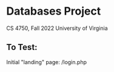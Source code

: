 # Databases Project
CS 4750, Fall 2022
University of Virginia

## To Test:
Initial "landing" page: /login.php
